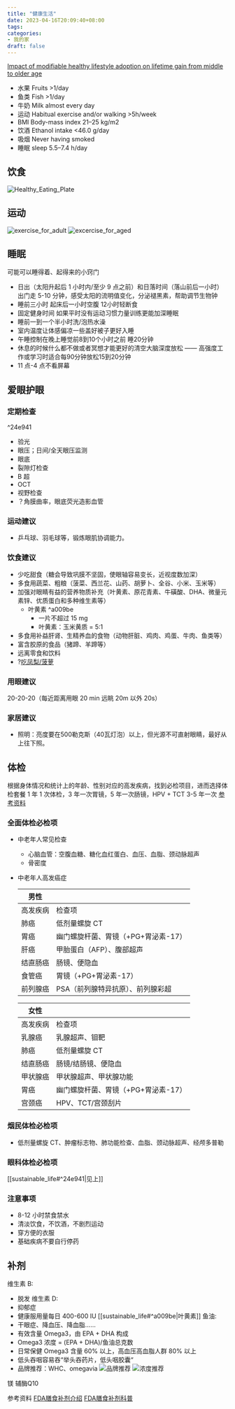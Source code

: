 ```yaml
---
title: "健康生活"
date: 2023-04-16T20:09:40+08:00
tags:
categories:
- 我的家
draft: false
---
```

[Impact of modifiable healthy lifestyle adoption on lifetime gain from middle to older age](https://academic.oup.com/ageing/article/51/5/afac080/6572254?login=false)
- 水果 Fruits >1/day
- 鱼类 Fish >1/day
- 牛奶 Milk almost every day
- 运动 Habitual exercise and/or walking >5h/week
- BMI Body-mass index 21–25 kg/m2
- 饮酒 Ethanol intake <46.0 g/day
- 吸烟 Never having smoked
- 睡眠 sleep 5.5–7.4 h/day

## 饮食
![Healthy_Eating_Plate](/post/sustainable_life/Healthy_Eating_Plate.jpeg)


## 运动
![exercise_for_adult](/post/sustainable_life/excercise_adult.png)
![excercise_for_aged](/post/sustainable_life/excercise_aged.png)

## 睡眠
可能可以睡得着、起得来的小窍门
-  日出（太阳升起后 1 小时内/至少 9 点之前）和日落时间（落山前后一小时）出门走 5-10 分钟，感受太阳的流明值变化，分泌褪黑素，帮助调节生物钟
-  睡前三小时 起床后一小时空腹 12小时轻断食
-  固定健身时间 如果平时没有运动习惯力量训练更能加深睡眠
-  睡前一到一个半小时洗/泡热水澡
-  室内温度让体感偏凉一些盖好被子更好入睡
-  午睡控制在晚上睡觉前8到10个小时之前 睡20分钟
-  休息的时候什么都不做或者冥想才能更好的清空大脑深度放松 —— 高强度工作或学习时适合每90分钟放松15到20分钟
- 11 点-4 点不看屏幕

## 爱眼护眼
### 定期检查

^24e941

- 验光
- 眼压；日间/全天眼压监测
- 眼底
- 裂隙灯检查
- B 超
- OCT
- 视野检查
- ？角膜曲率，眼底荧光造影血管
### 运动建议
- 乒乓球、羽毛球等，锻炼眼肌协调能力。
### 饮食建议
- 少吃甜食（糖会导致巩膜不坚固，使眼轴容易变长，近视度数加深）
- 多食用蔬菜、粗粮（菠菜、西兰花、山药、胡萝卜、全谷、小米、玉米等）
- 加强对眼睛有益的营养物质补充（叶黄素、原花青素、牛磺酸、DHA、微量元素锌、优质蛋白和多种维生素等） 
	- 叶黄素 ^a009be
		- 一片不超过 15 mg
		- 叶黄素：玉米黄质 = 5:1
- 多食用补益肝肾、生精养血的食物（动物肝脏、鸡肉、鸡蛋、牛肉、鱼类等）  
- 富含胶原的食品（猪蹄、羊蹄等） 
- 远离零食和饮料
- ?[吃凤梨/菠萝](https://pansci.asia/archives/162865) 

### 用眼建议
20-20-20（每近距离用眼 20 min 远眺 20m 以外 20s）
### 家居建议
- 照明：亮度要在500勒克斯（40瓦灯泡）以上，但光源不可直射眼睛，最好从上往下照。

## 体检

根据身体情况和统计上的年龄、性别对应的高发疾病，找到必检项目，进而选择体检套餐
1 年 1 次体检，3 年一次胃镜，5 年一次肠镜，HPV + TCT 3-5 年一次
[参考资料](https://www.douban.com/note/733067707/?_i=0041304DUdUYjf)

### 全面体检必检项

- 中老年人常见检查
    
    - 心脑血管：空腹血糖、糖化血红蛋白、血压、血脂、颈动脉超声
    - 骨密度
- 中老年人高发癌症
    
    |男性||
    |---|---|
    |高发疾病|检查项|
    |肺癌|低剂量螺旋 CT|
    |胃癌|幽门螺旋杆菌、胃镜（+PG+胃泌素-17）|
    |肝癌|甲胎蛋白（AFP）、腹部超声|
    |结直肠癌|肠镜、便隐血|
    |食管癌|胃镜（+PG+胃泌素-17）|
    |前列腺癌|PSA（前列腺特异抗原）、前列腺彩超|
    
    |女性||
    |---|---|
    |高发疾病|检查项|
    |乳腺癌|乳腺超声、钼靶|
    |肺癌|低剂量螺旋 CT|
    |结直肠癌|肠镜/结肠镜、便隐血|
    |甲状腺癌|甲状腺超声、甲状腺功能|
    |胃癌|幽门螺旋杆菌、胃镜（+PG+胃泌素-17）|
    |宫颈癌|HPV、TCT/宫颈刮片|
    

### 烟民体检必检项

- 低剂量螺旋 CT、肿瘤标志物、肺功能检查、血脂、颈动脉超声、经颅多普勒

### 眼科体检必检项

[[sustainable_life#^24e941|见上]]

### 注意事项

- 8-12 小时禁食禁水
- 清淡饮食，不饮酒，不剧烈运动
- 穿方便的衣服
- 基础疾病不要自行停药

## 补剂
维生素 B: 
- 脱发
维生素 D: 
- 抑郁症
- 健康服用量每日 400-600 IU
[[sustainable_life#^a009be|叶黄素]]
鱼油:
- 干眼症、降血压、降血脂……
-  有效含量 Omega3，由 EPA + DHA 构成
- Omega3 浓度 = (EPA + DHA)/鱼油总克数
- 日常保健 Omega3 含量 60% 以上，高血压高血脂人群 80% 以上 
- 低头吞咽容易吞“举头吞药片，低头咽胶囊“
- 品牌推荐：WHC、omegavia
![品牌推荐](/post/sustainable_life/品牌推荐.jpg)
![浓度推荐](/post/sustainable_life/浓度推荐.jpg)

镁
辅酶Q10


参考资料
[FDA膳食补剂介绍](https://www.fda.gov/food/dietary-supplements)
[FDA膳食补剂科普](https://www.fda.gov/food/information-consumers-using-dietary-supplements/supplement-your-knowledge)